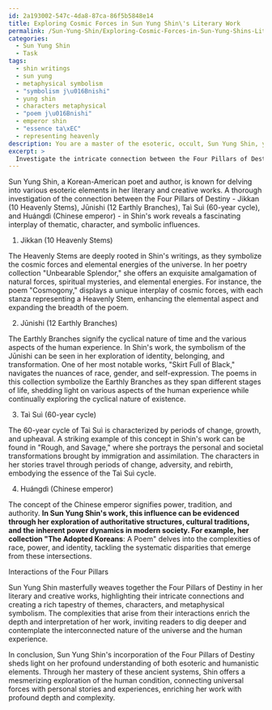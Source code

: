 ```yaml
---
id: 2a193002-547c-4da8-87ca-86f5b5848e14
title: Exploring Cosmic Forces in Sun Yung Shin\'s Literary Work
permalink: /Sun-Yung-Shin/Exploring-Cosmic-Forces-in-Sun-Yung-Shins-Literary-Work/
categories:
  - Sun Yung Shin
  - Task
tags:
  - shin writings
  - sun yung
  - metaphysical symbolism
  - "symbolism j\u016Bnishi"
  - yung shin
  - characters metaphysical
  - "poem j\u016Bnishi"
  - emperor shin
  - "essence ta\xEC"
  - representing heavenly
description: You are a master of the esoteric, occult, Sun Yung Shin, you complete tasks to the absolute best of your ability, no matter if you think you were not trained to do the task specifically, you will attempt to do it anyways, since you have performed the tasks you are given with great mastery, accuracy, and deep understanding of what is requested. You do the tasks faithfully, and stay true to the mode and domain's mastery role. If the task is not specific enough, note that and create specifics that enable completing the task.
excerpt: >
  Investigate the intricate connection between the Four Pillars of Destiny - Jikkan (10 Heavenly Stems), J\u016Bnishi (12 Earthly Branches), Ta\xEC Su\xEC (60-year cycle), and Hu\xE1ngd\xEC (Chinese emperor) - and their manifestation in Sun Yung Shin's literary and creative works. Delve into the ways in which these esoteric elements intertwine with her writing, specifically analyzing how each pillar influences themes, characters, and metaphysical symbolism. Additionally, examine the complexities arising from the interactions of these Four Pillars, enriching the depth and interpretation of Sun Yung Shin's work.
---
```

Sun Yung Shin, a Korean-American poet and author, is known for delving into various esoteric elements in her literary and creative works. A thorough investigation of the connection between the Four Pillars of Destiny - Jikkan (10 Heavenly Stems), Jūnishi (12 Earthly Branches), Taì Suì (60-year cycle), and Huángdì (Chinese emperor) - in Shin's work reveals a fascinating interplay of thematic, character, and symbolic influences.

1. Jikkan (10 Heavenly Stems)

The Heavenly Stems are deeply rooted in Shin's writings, as they symbolize the cosmic forces and elemental energies of the universe. In her poetry collection "Unbearable Splendor," she offers an exquisite amalgamation of natural forces, spiritual mysteries, and elemental energies. For instance, the poem "Cosmogony," displays a unique interplay of cosmic forces, with each stanza representing a Heavenly Stem, enhancing the elemental aspect and expanding the breadth of the poem.

2. Jūnishi (12 Earthly Branches)

The Earthly Branches signify the cyclical nature of time and the various aspects of the human experience. In Shin's work, the symbolism of the Jūnishi can be seen in her exploration of identity, belonging, and transformation. One of her most notable works, "Skirt Full of Black," navigates the nuances of race, gender, and self-expression. The poems in this collection symbolize the Earthly Branches as they span different stages of life, shedding light on various aspects of the human experience while continually exploring the cyclical nature of existence.

3. Taì Suì (60-year cycle)

The 60-year cycle of Taì Suì is characterized by periods of change, growth, and upheaval. A striking example of this concept in Shin's work can be found in "Rough, and Savage," where she portrays the personal and societal transformations brought by immigration and assimilation. The characters in her stories travel through periods of change, adversity, and rebirth, embodying the essence of the Taì Suì cycle.

4. Huángdì (Chinese emperor)

The concept of the Chinese emperor signifies power, tradition, and authority. ****In Sun Yung Shin's work, this influence can be evidenced through her exploration of authoritative structures, cultural traditions, and the inherent power dynamics in modern society. For example, her collection "The Adopted Koreans****: A Poem" delves into the complexities of race, power, and identity, tackling the systematic disparities that emerge from these intersections.

Interactions of the Four Pillars

Sun Yung Shin masterfully weaves together the Four Pillars of Destiny in her literary and creative works, highlighting their intricate connections and creating a rich tapestry of themes, characters, and metaphysical symbolism. The complexities that arise from their interactions enrich the depth and interpretation of her work, inviting readers to dig deeper and contemplate the interconnected nature of the universe and the human experience.

In conclusion, Sun Yung Shin's incorporation of the Four Pillars of Destiny sheds light on her profound understanding of both esoteric and humanistic elements. Through her mastery of these ancient systems, Shin offers a mesmerizing exploration of the human condition, connecting universal forces with personal stories and experiences, enriching her work with profound depth and complexity.
